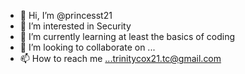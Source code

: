 - 👋 Hi, I’m @princesst21
- 👀 I’m interested in Security
- 🌱 I’m currently learning at least the basics of coding
- 💞️ I’m looking to collaborate on ...
- 📫 How to reach me ...trinitycox21.tc@gmail.com

<!---
princesst21/princesst21 is a ✨ special ✨ repository because its `README.md` (this file) appears on your GitHub profile.
You can click the Preview link to take a look at your changes.
--->
